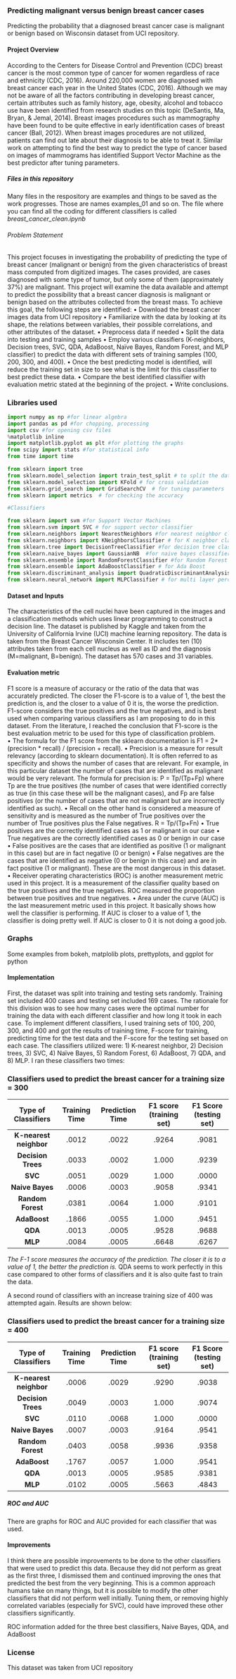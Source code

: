 ### Predicting malignant versus benign breast cancer cases
Predicting the probability that a diagnosed breast cancer case is malignant or benign based on Wisconsin dataset from UCI repository. 

#### Project Overview
According to the Centers for Disease Control and Prevention (CDC) breast cancer is the most common type of cancer for women regardless of race and ethnicity (CDC, 2016). Around 220,000 women are diagnosed with breast cancer each year in the United States (CDC, 2016). Although we may not be aware of all the factors contributing in developing breast cancer, certain attributes such as family history, age, obesity, alcohol and tobacco use have been identified from research studies on this topic (DeSantis, Ma, Bryan, & Jemal, 2014). Breast images procedures such as mammography have been found to be quite effective in early identification cases of breast cancer (Ball, 2012).  When breast images procedures are not utilized, patients can find out late about their diagnosis to be able to treat it.  Similar work on attempting to find the best way to predict the type of cancer based on images of mammograms has identified Support Vector Machine as the best predictor after tuning parameters.  
 
 

##### Files in this repository
Many files in the respository are examples and things to be saved as the work progresses. Those are names examples_01 and so on. 
The file where you can find all the coding for different classifiers is called _breast_cancer_clean.ipynb_ 

###### Problem Statement
This project focuses in investigating the probability of predicting the type of breast cancer (malignant or benign) from the given characteristics of breast mass computed from digitized images.  The cases provided, are cases diagnosed with some type of tumor, but only some of them (approximately 37%) are malignant.  This project will examine the data available and attempt to predict the possibility that a breast cancer diagnosis is malignant or benign based on the attributes collected from the breast mass. To achieve this goal, the following steps are identified:
•	Download the breast cancer images data from UCI repository
•	Familiarize with the data by looking at its shape, the relations between variables, their possible correlations, and other attributes of the dataset. 
•	Preprocess data if needed
•	Split the data into testing and training samples
•	Employ various classifiers (K-neighbors, Decision trees, SVC, QDA, AdaBoost, Naïve Bayes, Random Forest, and MLP classifier) to predict the data with different sets of training samples (100, 200, 300, and 400). 
•	Once the best predicting model is identified, will reduce the training set in size to see what is the limit for this classifier to best predict these data.
•	Compare the best identified classifier with evaluation metric stated at the beginning of the project.
•	Write conclusions. 


### Libraries used
```python
import numpy as np #for linear algebra
import pandas as pd #for chopping, processing
import csv #for opening csv files
%matplotlib inline 
import matplotlib.pyplot as plt #for plotting the graphs
from scipy import stats #for statistical info
from time import time

from sklearn import tree
from sklearn.model_selection import train_test_split # to split the data in train and test
from sklearn.model_selection import KFold # for cross validation
from sklearn.grid_search import GridSearchCV  # for tuning parameters
from sklearn import metrics  # for checking the accuracy 

#Classifiers 

from sklearn import svm #for Support Vector Machines
from sklearn.svm import SVC # for support vector classifier
from sklearn.neighbors import NearestNeighbors #for nearest neighbor classifier
from sklearn.neighbors import KNeighborsClassifier # for K neighbor classifier
from sklearn.tree import DecisionTreeClassifier #for decision tree classifier
from sklearn.naive_bayes import GaussianNB  #for naive bayes classifier
from sklearn.ensemble import RandomForestClassifier #for Random Forest
from sklearn.ensemble import AdaBoostClassifier # for Ada Boost
from sklearn.discriminant_analysis import QuadraticDiscriminantAnalysis # for Quadratic Discriminant Analysis
from sklearn.neural_network import MLPClassifier # for multi layer perceptron classifier
```


#### Dataset and Inputs
The characteristics of the cell nuclei have been captured in the images and a classification methods which uses linear programming to construct a decision line. The dataset is published by Kaggle and taken from the University of California Irvine (UCI) machine learning repository.  The data is taken from the Breast Cancer Wisconsin Center. It includes ten (10) attributes taken from each cell nucleus as well as ID and the diagnosis (M=malignant, B=benign).  The dataset has 570 cases and 31 variables.   

#### Evaluation metric

F1 score is a measure of accuracy or the ratio of the data that was accurately predicted. The closer the F1-score is to a value of 1, the best the prediction is, and the closer to a value of 0 it is, the worse the prediction. F1-score considers the true positives and the true negatives, and is best used when comparing various classifiers as I am proposing to do in this dataset.  From the literature, I reached the conclusion that F1-score is the best evaluation metric to be used for this type of classification problem.  
•	The formula for the F1 score from the sklearn documentation is F1 = 2* (precision * recall) / (precision + recall). 
•	Precision is a measure for result relevancy (according to sklearn documentation). It is often referred to as specificity and shows the number of cases that are relevant.  For example, in this particular dataset the number of cases that are identified as malignant would be very relevant. The formula for precision is: P = Tp/(Tp+Fp) where Tp are the true positives (the number of cases that were identified correctly as true (in this case these will be the malignant cases), and Fp are false positives (or the number of cases that are not malignant but are incorrectly identified as such). 
•	Recall on the other hand is considered a measure of sensitivity and is measured as the number of True positives over the number of True positives plus the False negatives. R = Tp/(Tp+Fn)
•	True positives are the correctly identified cases as 1 or malignant in our case
•	True negatives are the correctly identified cases as 0 or benign in our case
•	False positives are the cases that are identified as positive (1 or malignant in this case) but are in fact negative (0 or benign) 
•	False negatives are the cases that are identified as negative (0 or benign in this case) and are in fact positive (1 or malignant). These are the most dangerous in this dataset. 
•	Receiver operating characteristics (ROC) is another measurement metric used in this project.  It is a measurement of the classifier quality based on the true positives and the true negatives. ROC measured the proportion between true positives and true negatives.
•	Area under the curve (AUC) is the last measurement metric used in this project.  It basically shows how well the classifier is performing.  If AUC is closer to a value of 1, the classifier is doing pretty well. If AUC is closer to 0 it is not doing a good job.  


### Graphs
Some examples from bokeh, matplolib plots, prettyplots, and ggplot for python

#### Implementation
First, the dataset was split into training and testing sets randomly. Training set included 400 cases and testing set included 169 cases. The rationale for this division was to see how many cases were the optimal number for training the data with each different classifier and how long it took in each case.  To implement different classifiers, I used training sets of 100, 200, 300, and 400 and got the results of training time, F-score for training, predicting time for the test data and the F-score for the testing set based on each case. The classifiers utilized were: 1) K-nearest neighbor, 2) Decision trees, 3) SVC, 4) Naïve Bayes, 5) Random Forest, 6) AdaBoost, 7) QDA, and 8) MLP. I ran these classifiers two times: 


### Classifiers used to predict the breast cancer for a training size = 300 

Type of Classifiers | Training Time | Prediction Time| F1 score (training set) | **F1 Score (testing set)**
:---:|:---:|:---:|:---:|:---:
**K-nearest neighbor** | .0012 | .0022 | .9264 | .9081
**Decision Trees** | .0033 | .0002 | 1.000 | .9239
**SVC** | .0051 |.0029 | 1.000 |.0000
**Naive Bayes** |.0006 | .0003 |.9058 | .9341
**Random Forest** | .0381 | .0064 | 1.000 | .9101
**AdaBoost** | .1866 | .0055 | 1.000 | .9451
**QDA** |.0013 | .0005 | .9528 | .9688
**MLP** |.0084 | .0005 | .6648 | .6267


_The F-1 score measures the accuracy of the prediction. The closer it is to a value of 1, the better the prediction is._
QDA seems to work perfectly in this case compared to other forms of classifiers and it is also quite fast to train the data.

A second round of classifiers with an increase training size of 400 was attempted again.  Results are shown below:

### Classifiers used to predict the breast cancer for a training size = 400 

Type of Classifiers | Training Time | Prediction Time| F1 score (training set) | **F1 Score (testing set)**
:---:|:---:|:---:|:---:|:---:
**K-nearest neighbor** | .0006 | .0029 | .9290 | .9038
**Decision Trees** | .0049 | .0003 | 1.000 | .9074
**SVC** | .0110 |.0068 | 1.000 |.0000
**Naive Bayes** |.0007 | .0003 |.9164 |.9541
**Random Forest** | .0403 | .0058 | .9936 | .9358
**AdaBoost** | .1767 | .0057 | 1.000 | .9541
**QDA** |.0013 | .0005 | .9585 | .9381
**MLP** |.0102 | .0005 | .5663| .4843

##### ROC and AUC
There are graphs for ROC and AUC provided for each classifier that was used.

#### Improvements
I think there are possible improvements to be done to the other classifiers that were used to predict this data.  Because they did not perform as great as the first three, I dismissed them and continued improving the ones that predicted the best from the very beginning.  This is a common approach humans take on many things, but it is possible to modify the other classifiers that did not perform well initially. Tuning them, or removing highly correlated variables (especially for SVC), could have improved these other classifiers significantly.  

ROC information added for the three best classifiers, Naive Bayes, QDA, and AdaBoost
### License

This dataset was taken from UCI repository





